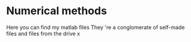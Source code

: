 # Numerical methods
Here you can find my matlab files
They 're a conglomerate of self-made files and files from the drive
  x
